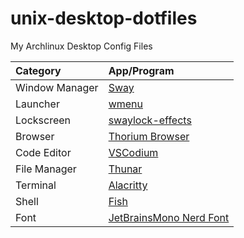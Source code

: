 # unix-desktop-dotfiles

My Archlinux Desktop Config Files

| Category       | App/Program                                                      |
| :------------- | :--------------------------------------------------------------- |
| Window Manager | [Sway](https://swaywm.org/)                                         |
| Launcher       | [wmenu](https://github.com/dixonwille/wmenu)                        |
| Lockscreen     | [swaylock-effects](https://github.com/mortie/swaylock-effects)      |
| Browser        | [Thorium Browser](https://thorium.rocks/)                           |
| Code Editor    | [VSCodium](https://vscodium.com/)                                   |
| File Manager   | [Thunar](https://docs.xfce.org/xfce/thunar/start)                   |
| Terminal       | [Alacritty](https://github.com/alacritty/alacritty)                 |
| Shell          | [Fish](https://fishshell.com/)                                      |
| Font           | [JetBrainsMono Nerd Font](https://www.nerdfonts.com/font-downloads) |
